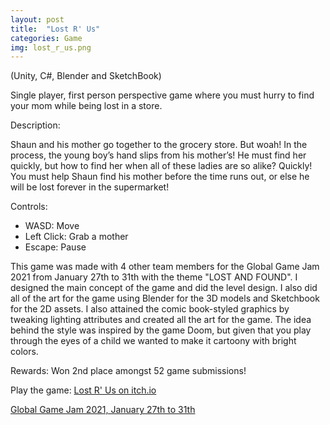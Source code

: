 ```yaml
---
layout: post
title:  "Lost R' Us"
categories: Game
img: lost_r_us.png
---
```

(Unity, C#, Blender and SketchBook)

Single player, first person perspective game where you must hurry to find your mom while being lost in a store.

Description: 

Shaun and his mother go together to the grocery store. But woah! In the process, the young boy’s hand slips from his mother’s! He must find her quickly, but how to find her when all of these ladies are so alike? Quickly! You must help Shaun find his mother before the time runs out, or else he will be lost forever in the supermarket!

Controls: 

- WASD: Move
- Left Click: Grab a mother
- Escape: Pause

This game was made with 4 other team members for the Global Game Jam 2021 from January 27th to 31th with the theme "LOST AND FOUND". I designed the main concept of the game and did the level design. I also did all of the art for the game using Blender for the 3D models and Sketchbook for the 2D assets. I also attained the comic book-styled graphics by tweaking lighting attributes and created all the art for the game. The idea behind the style was inspired by the game Doom, but given that you play through the eyes of a child we wanted to make it cartoony with bright colors.

Rewards: Won 2nd place amongst 52 game submissions!

Play the game: [Lost R' Us on itch.io](https://roseduf.itch.io/lost-r-us)

[Global Game Jam 2021, January 27th to 31th](https://globalgamejam.org/2021/jam-sites/montreal-game-jam-online-%C3%A9ts)